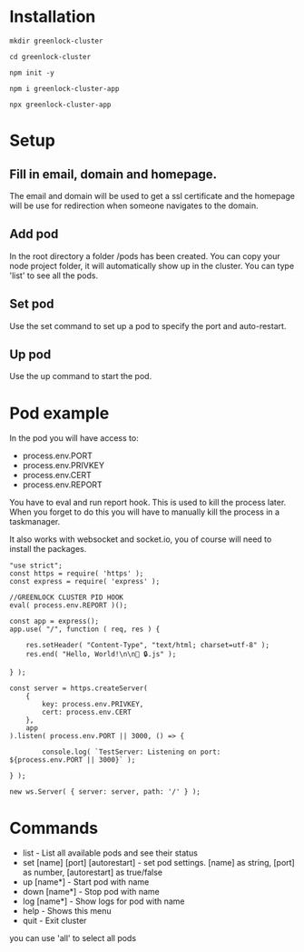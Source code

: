 
# Installation

`mkdir greenlock-cluster`

`cd greenlock-cluster`

`npm init -y`

`npm i greenlock-cluster-app`

`npx greenlock-cluster-app`


# Setup

## Fill in email, domain and homepage. 
The email and domain will be used to get a ssl certificate and the homepage 
will be use for redirection when someone navigates to the domain.

## Add pod
In the root directory a folder /pods has been created. You can copy your node
project folder, it will automatically show up in the cluster.
You can type 'list' to see all the pods.

## Set pod
Use the set command to set up a pod to specify the port and auto-restart.

## Up pod
Use the up command to start the pod.


# Pod example
In the pod you will have access to:
- process.env.PORT
- process.env.PRIVKEY
- process.env.CERT
- process.env.REPORT

You have to eval and run report hook. This is used to kill the process later.
When you forget to do this you will have to manually kill the process in 
a taskmanager.

It also works with websocket and socket.io, you of course will need to install 
the packages.

```
"use strict";
const https = require( 'https' );
const express = require( 'express' );

//GREENLOCK CLUSTER PID HOOK
eval( process.env.REPORT )();

const app = express();
app.use( "/", function ( req, res ) {

	res.setHeader( "Content-Type", "text/html; charset=utf-8" );
	res.end( "Hello, World!\n\n💚 🔒.js" );

} );

const server = https.createServer(
	{
		key: process.env.PRIVKEY,
		cert: process.env.CERT
	},
	app
).listen( process.env.PORT || 3000, () => {

		console.log( `TestServer: Listening on port: ${process.env.PORT || 3000}` );

} );

new ws.Server( { server: server, path: '/' } );
```


# Commands

- list                              - List all available pods and see their status
- set  [name] [port] [autorestart]  - set pod settings. [name] as string, [port] as number, [autorestart] as true/false
- up   [name*]                      - Start pod with name
- down [name*]                      - Stop pod with name
- log  [name*]                      - Show logs for pod with name
- help                              - Shows this menu
- quit                              - Exit cluster


you can use 'all' to select all pods
